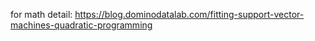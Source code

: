 for math detail: https://blog.dominodatalab.com/fitting-support-vector-machines-quadratic-programming